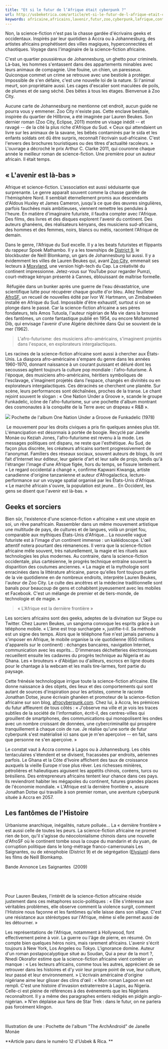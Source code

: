 ```yaml
---
title: "Et si le futur de l’Afrique était cyberpunk ?"
url: http://usbeketrica.com/article/et-si-le-futur-de-l-afrique-etait-cyberpunk
keywords: africaine,africains,lavenir,futur,zoo,cyberpunk,lafrique,continent,sciencefiction,lauren,roman,johannesburg
---
```

Non, la science-fiction n'est pas la chasse gardée d'écrivains geeks et occidentaux. Inspirés par leur quotidien à Accra ou à Johannesburg, des artistes africains prophétisent des villes magiques, hyperconnectées et chaotiques. Voyage dans l'imaginaire de la science-fiction africaine.

C'est un quartier poussiéreux de Johannesburg, un ghetto pour criminels. Là-bas, les hommes s'entassent dans des appartements minables avec leurs animaux de compagnie. Une fouine, un chien, un paresseux. Quiconque commet un crime se retrouve avec une bestiole à protéger. Impossible de s'en défaire, c'est une nouvelle loi de la nature. Si l'animal meurt, son propriétaire aussi. Les cages d'escalier sont maculées de poils, de plumes et de sang séché. Des bêtes à tous les étages. Bienvenue à Zoo City.

Aucune carte de Johannesburg ne mentionne cet endroit, aucun guide ne pourra vous y emmener. Zoo City n'existe pas. Cette enclave bestiale, inspirée du quartier de Hillbrow, a été imaginée par Lauren Beukes. Son dernier roman (Zoo City, Eclipse, 2011) montre un visage inédit -- et ravagé -- de la cité la plus riche d'Afrique du Sud. « Ceux qui attendaient un livre sur les animaux de la savane, les bébés contaminés par le sida et les enfants soldats ont dû être surpris, reconnaît l'écrivain sud-africaine. C'est l'envers des brochures touristiques ou des titres d'actualité racoleurs. » L'ouvrage a décroché le prix Arthur C. Clarke 2011, qui couronne chaque année le meilleur roman de science-fiction. Une première pour un auteur africain. Il était temps.

« L'avenir est là-bas »
-----------------------

Afrique et science-fiction. L'association est aussi séduisante que surprenante. Le genre apparaît souvent comme la chasse gardée de l'hémisphère Nord. Il semblait éternellement promis aux descendants d'Aldous Huxley et James Cameron, jusqu'à ce que des œuvres singulières, parfois fauchées mais ambitieuses, viennent remettre les pendules à l'heure. En matière d'imaginaire futuriste, il faudra compter avec l'Afrique. Des films, des livres et des disques explorent l'avenir du continent. Des auteurs ghanéens, des réalisateurs kényans, des musiciens sud-africains, des hommes et des femmes, noirs, blancs ou métis, racontent l'Afrique de demain.

Dans le genre, l'Afrique du Sud excelle. Il y a les beats futuristes et flippants du rappeur Spoek Mathambo. Il y a les townships de [District 9](http://www.allocine.fr/video/player_gen_cmedia=18908098&cfilm=143026.html), le blockbuster de Neill Blomkamp, un gars de Johannesburg lui aussi. Il y a évidemment les villes de Lauren Beukes qui, avant [Zoo City](http://www.pressesdelacite.com/livre/science-fiction/zoo-city-lauren-beukes), emmenait ses lecteurs à [Moxyland](http://www.pressesdelacite.com/livre/science-fiction/moxyland-lauren-beukes), une version high-tech du Cap. La créativité du continent impressionne. Jetez-vous sur YouTube pour regarder Pumzi, court-métrage kényan présenté à Cannes, éblouissant de maîtrise formelle.

 Réfugiée dans un bunker après une guerre de l'eau dévastatrice, une scientifique lutte pour récupérer chaque goutte d'or bleu. Allez feuilleter  [AfroSF](https://www.amazon.fr/AfroSF-Science-Fiction-African-Writers-ebook/dp/B00AEUH112), un recueil de nouvelles édité par Ivor W. Hartmann, un Zimbabwéen installé en Afrique du Sud. Impossible d'être exhaustif, surtout si on se plonge dans le passé. Car la science-fiction africaine a ses pères fondateurs, tels Amos Tutuola, l'auteur nigérian de Ma vie dans la brousse des fantômes, un conte fantastique publié en 1954, ou encore Mohammed Dib, qui envisage l'avenir d'une Algérie déchirée dans Qui se souvient de la mer (1962).

> L'afro-futurisme: des musiciens afro-américains, s'imaginent projetés dans l'espace, en explorateurs intergalactiques.

Les racines de la science-fiction africaine sont aussi à chercher aux États-Unis. La diaspora afro-américaine s'empare du genre dans les années 1960-1970, donnant naissance à un courant puissant et déluré dont les secousses agitent toujours la culture pop mondiale : l'afro-futurisme. À l'époque, des musiciens afro-américains, héritiers symboliques de l'esclavage, s'imaginent projetés dans l'espace, changés en divinités ou en explorateurs intergalactiques. Ces déracinés se cherchent une planète. Sur scène, leurs performances sont déchaînées, proches de la transe. Le chant rejoint souvent le slogan : « One Nation Under a Groove », scande le groupe Funkadelic, icône de l'afro-futurisme, sur une pochette d'album montrant des cosmonautes à la conquête de la Terre avec un drapeau « R&B ».

![](https://static.usbeketrica.com/images/upload/57a32b799da85.jpg) Pochette de l\'album One Nation Under a Groove de Funkadelic (1978)

 Le mouvement pour les droits civiques a pris fin quelques années plus tôt. L'émancipation est désormais à portée de boogie. Recyclé par Janelle Monáe ou Keziah Jones, l'afro-futurisme est revenu à la mode. Les messages politiques ont disparu, ne reste que l'esthétique. Au Sud, de façon plus discrète, les créateurs africains sortent progressivement de l'anonymat. Familiers des réseaux sociaux, souvent auteurs de blogs, ils ont fait d'Internet leur éditeur, leur galerie d'art et leur salle de projo, tandis qu'à l'étranger l'image d'une Afrique figée, hors du temps, se fissure lentement. « Le regard occidental a changé », confirme Kapwani Kiwanga, artiste canadienne d'origine tanzanienne et auteur d'Afrogalactica, lecture-performance sur un voyage spatial organisé par les États-Unis d'Afrique. « Le marché africain s'ouvre, la population est jeune\... En Occident, les gens se disent que l'avenir est là-bas. »

Geeks et sorciers
-----------------

Bien sûr, l'existence d'une science-fiction « africaine » est une utopie en soi, un rêve panafricain. Rassembler dans un même mouvement artistique une multitude de pays, de cultures et de langues, voilà un projet fou, comparable aux mythiques États-Unis d'Afrique\... La nouvelle vague futuriste est à l'image d'un continent immense : un kaléidoscope. L'œil attentif notera pourtant des rémanences. Il verra que la science-fiction africaine mêle souvent, très naturellement, la magie et les rituels aux technologies les plus modernes. Au contraire, dans la science-fiction occidentale, plus cartésienne, le progrès technique entraîne souvent la disparition des coutumes anciennes. « La magie et la mythologie sont enracinées dans la littérature africaine, parce qu'elles font toujours partie de la vie quotidienne en de nombreux endroits, interprète Lauren Beukes, l'auteur de Zoo City. Le culte des ancêtres et la médecine traditionnelle sont banals pour beaucoup de gens et cohabitent joyeusement avec les mobiles et Facebook. C'est un mélange de premier et de tiers-monde, de technologie et de magie. »

> « L'Afrique est la dernière frontière »

Les sorciers africains sont des geeks, adeptes de la divination sur Skype ou Twitter. Chez Lauren Beukes, un sangoma convoque les esprits grâce à un téléphone mobile. « L'âme est trop surchargée », justifie-t-il. Sa méthode est un signe des temps. Alors que le téléphone fixe n'est jamais parvenu à s'imposer en Afrique, le mobile organise la vie quotidienne (650 millions d'appareils sur le continent) : échanges bancaires, navigation Internet, communication avec les esprits\... D'immenses déchetteries électroniques recueillent ensuite les cadavres du progrès technique au Nigeria et au Ghana. Les « brouteurs » d'Abidjan ou d'ailleurs, escrocs en ligne doués pour le chantage à la webcam et les mails tire-larmes, font partie du paysage.

Cette frénésie technologique irrigue toute la science-fiction africaine. Elle donne naissance à des objets, des lieux et des comportements qui sont autant de sources d'inspiration pour les artistes, comme le raconte Jonathan Dotse, jeune écrivain ghanéen et promoteur de la science-fiction africaine sur son blog, [afrocyberpunk.com](http://www.afrocyberpunk.com/). Chez lui, à Accra, les prémices du futur affleurent de tous côtés : « J'observe ma ville et je vois les traces subtiles de la société de l'information, écrit-il, des centres-villes qui grouillent de smartphones, des communications qui monopolisent les ondes avec un nombre croissant de données, une cybercriminalité qui prospère tranquillement à chaque coin de rue. Je réalise qu'une sorte de futur cyberpunk s'est matérialisé ici sans que je m'en aperçoive -- en fait, sans que personne ne s'en aperçoive. »

Le constat vaut à Accra comme à Lagos ou à Johannesburg. Les cités tentaculaires s'étendent et se divisent, fracassées par endroits, aériennes parfois. Le Ghana et la Côte d'Ivoire affichent des taux de croissance auxquels la vieille Europe n'ose plus rêver. Les richesses minières, pétrolières et halieutiques aiguisent les appétits chinois, coréens, turcs ou brésiliens. Des entrepreneurs africains tentent leur chance dans ces pays. Ils reviendront habiter les mégapoles du continent, futures grandes places de l'économie mondiale. « L'Afrique est la dernière frontière », assure Jonathan Dotse qui travaille à son premier roman, une aventure cyberpunk située à Accra en 2057.

Les fantômes de l'Histoire
--------------------------

Urbanisme anarchique, inégalités, nature polluée\... La « dernière frontière » est aussi celle de toutes les peurs. La science-fiction africaine ne promet rien de bon, qu'il s'agisse du néocolonialisme chinois dans une nouvelle d'AfroSF où le continent tombe sous la coupe du mandarin et du yuan, de corruption politique dans le long-métrage franco-camerounais Les Saignantes, ou de xénophobie (District 9) et de ségrégation ([Elysium](http://www.elysium-lefilm.fr/)) dans les films de Neill Blomkamp.

Bande Annonce Les Saignantes  (2009)

 

 

Pour Lauren Beukes, l'intérêt de la science-fiction africaine réside justement dans ces métaphores socio-politiques : « Elle s'intéresse aux véritables problèmes, elle observe comment la violence surgit, comment l'Histoire nous façonne et les fantômes qu'elle laisse dans son sillage. C'est une résistance aux stéréotypes sur l'Afrique, même si elle permet aussi de les détourner. »

Les représentations de l'Afrique, notamment à Hollywood, font effectivement peine à voir. La guerre ou l'âge de pierre, en résumé. On compte bien quelques héros noirs, mais rarement africains. L'avenir s'écrit toujours à New York, Los Angeles ou Tokyo. L'ignorance domine. Auteur d'un roman postapocalyptique situé au Soudan, Qui a peur de la mort ?, Nnedi Okorafor estime que la science-fiction africaine vient combler un manque : « Les lecteurs africains, comme tous les autres, apprécient de se retrouver dans les histoires et d'y voir leur propre point de vue, leur culture, leur passé et leur environnement. » L'écrivain américaine d'origine nigériane aime leur glisser des clins d'œil : « Mon roman Lagoon en est rempli. C'est une histoire d'invasion extraterrestre à Lagos, au Nigeria. Celle-ci est pleine de références à des événements que les Nigérians reconnaîtront. Il y a même des paragraphes entiers rédigés en pidgin anglo-nigérian. » N'en déplaise aux fans de Star Trek : dans le futur, on ne parlera pas forcément klingon.

 

Illustration de une : Pochette de l\'album \"The ArchAndroid\" de Janelle Monáe

**Article paru dans le numéro 12 d\'Usbek & Rica. **
